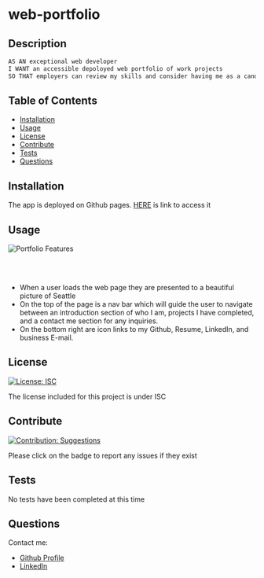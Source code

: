 # web-portfolio
    
    
## Description

```md  
AS AN exceptional web developer 
I WANT an accessible depoloyed web portfolio of work projects 
SO THAT employers can review my skills and consider having me as a candidate for their company
```
    
## Table of Contents
    
- [Installation](#installation)
- [Usage](#usage)
- [License](#license)
- [Contribute](#contribute)
- [Tests](#tests)
- [Questions](#questions)
    
## Installation

The app is deployed on Github pages. [HERE](https://odingol.github.io/web-portfolio/) is link to access it
 ## Usage

![Portfolio Features](./images/portfolio-usage.gif)

<br>
<br>

* When a user loads the web page they are presented to a beautiful picture of Seattle
* On the top of the page is a nav bar which will guide the user to navigate between an introduction section of who I am, projects I have completed, and a contact me section for any inquiries. 
* On the bottom right are icon links to my Github, Resume, LinkedIn, and business E-mail.
    
## License 
[![License: ISC](https://img.shields.io/badge/License-ISC-blue.svg)](https://opensource.org/licenses/ISC)
    
    
The license included for this project is under ISC
    
    
## Contribute 
[![Contribution: Suggestions](https://img.shields.io/badge/Contribution%20-Suggestions-4baaaa.svg)](https://github.com/odingol/web-portfolio/issues)
    
Please click on the badge to report any issues if they exist
    
    
## Tests
    
No tests have been completed at this time
    

## Questions
    
Contact me: 

- [Github Profile](https://github.com/odingol) 
- [LinkedIn](https://www.linkedin.com/in/lamor-odingo/)